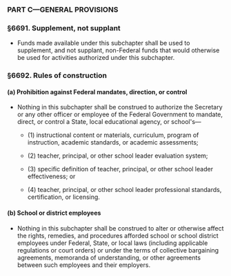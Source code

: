 ### PART C—GENERAL PROVISIONS

### §6691. Supplement, not supplant
* Funds made available under this subchapter shall be used to supplement, and not supplant, non-Federal funds that would otherwise be used for activities authorized under this subchapter.

### §6692. Rules of construction
#### (a) Prohibition against Federal mandates, direction, or control
* Nothing in this subchapter shall be construed to authorize the Secretary or any other officer or employee of the Federal Government to mandate, direct, or control a State, local educational agency, or school's—

  * (1) instructional content or materials, curriculum, program of instruction, academic standards, or academic assessments;

  * (2) teacher, principal, or other school leader evaluation system;

  * (3) specific definition of teacher, principal, or other school leader effectiveness; or

  * (4) teacher, principal, or other school leader professional standards, certification, or licensing.

#### (b) School or district employees
* Nothing in this subchapter shall be construed to alter or otherwise affect the rights, remedies, and procedures afforded school or school district employees under Federal, State, or local laws (including applicable regulations or court orders) or under the terms of collective bargaining agreements, memoranda of understanding, or other agreements between such employees and their employers.